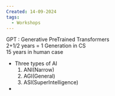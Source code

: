 ```yaml
---
Created: 14-09-2024
tags:
  - Workshops
---
```


GPT : Generative PreTrained Transformers  
2+1/2 years = 1 Generation in CS  
	15 years in human case

- Three types of AI
	1. ANI(Narrow)
	2. AGI(General)
	3. ASI(SuperIntelligence)
- 
